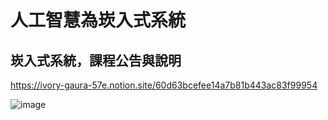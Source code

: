 # 人工智慧為崁入式系統

## 崁入式系統，課程公告與說明

https://ivory-gaura-57e.notion.site/60d63bcefee14a7b81b443ac83f99954

![image](https://user-images.githubusercontent.com/89329295/130341880-5f0ad8b9-01a4-470e-a2c9-0b851315fa28.png)
